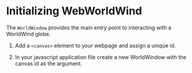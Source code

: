 # Initializing WebWorldWind

The `WorldWindow` provides the main entry point to interacting with a WorldWind globe.

1. Add a `<canvas>` element to your webpage and assign a unique id.

2. In your javascript application file create a new WorldWindow with the canvas id as the argument.

<div class="demo" id="initialization">
</div>

<script>
    const initGistUrl = 'https://gist.githubusercontent.com/zglueck/38a9e5fff426e11b8ef2dd1abcdac5fe/raw/6586a7b34c324de9321f04aef0f4af98ea89764c/main.js'

    const htmlGistUrl = 'https://gist.githubusercontent.com/zglueck/be21a881bdc09c80b99b360b064592ff/raw/a3b02dd9fe43d458686de5901fe832c597634635/index.html'

    const cssGistUrl = 'https://gist.githubusercontent.com/zglueck/be21a881bdc09c80b99b360b064592ff/raw/a3b02dd9fe43d458686de5901fe832c597634635/theme.css'

    const createJsFiddle = gists => {
        const form = new FormData();

        for (let i = 0; i < gists.length; i++) {
            if (gists[i].url.endsWith('js')) {
                form.append('js', response.text());
            } else if (gists[i].url.endsWith('html')) {
                form.append('html', response.text());
            } else if (gists[i].url.endsWidth('css')) {
                form.append('css', response.text());
            }
        }

        form.append('title', 'dynamic demo test');
        form.append('wrap', 'd');

        return fetch('https://jsfiddle.net/api/post/library/pure/', {
            method: 'POST',
            body: form
        });
    };

    const updatePage = url => {
        const demoDiv = document.getElementById('initialization');

        const demoIframe = document.createElement('iframe');
        demoIframe.setAttribute('src', url);

        demoDiv.appendChild(demoIframe);
    };

    const initGistPromise = fetch(initGistUrl);
    const htmlGistPromise = fetch(htmlGistUrl);
    const cssGistPromise = fetch(cssGistUrl);

    Promise.all([initGistPromise, htmlGistPromise, cssGistPromise])
        .then(createJsFiddle)
        .then(updatePage);
</script>